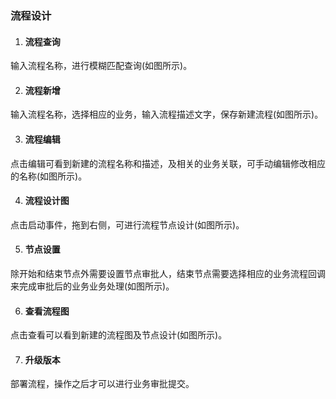 ### 流程设计
1. #### 流程查询
输入流程名称，进行模糊匹配查询(如图所示)。

2. #### 流程新增
输入流程名称，选择相应的业务，输入流程描述文字，保存新建流程(如图所示)。

3. #### 流程编辑
点击编辑可看到新建的流程名称和描述，及相关的业务关联，可手动编辑修改相应的名称(如图所示)。

4. #### 流程设计图
点击启动事件，拖到右侧，可进行流程节点设计(如图所示)。

5. #### 节点设置
除开始和结束节点外需要设置节点审批人，结束节点需要选择相应的业务流程回调来完成审批后的业务业务处理(如图所示)。

6. #### 查看流程图
点击查看可以看到新建的流程图及节点设计(如图所示)。

7. #### 升级版本
部署流程，操作之后才可以进行业务审批提交。